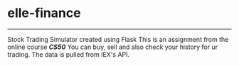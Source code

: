 # elle-finance
---
Stock Trading Simulator created using Flask
This is an assignment from the online course ***CS50***
You can buy, sell and also check your history for ur trading.
The data is pulled from IEX's API.
